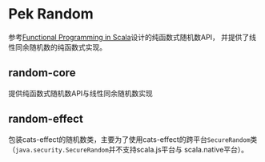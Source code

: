 # Pek Random

参考[Functional Programming in Scala](https://www.manning.com/books/functional-programming-in-scala)设计的纯函数式随机数API，
并提供了线性同余随机数的纯函数式实现。

## random-core

提供纯函数式随机数API与线性同余随机数实现

## random-effect

包装cats-effect的随机数类，主要为了使用cats-effect的跨平台`SecureRandom`类（`java.security.SecureRandom`并不支持scala.js平台与
scala.native平台）。
